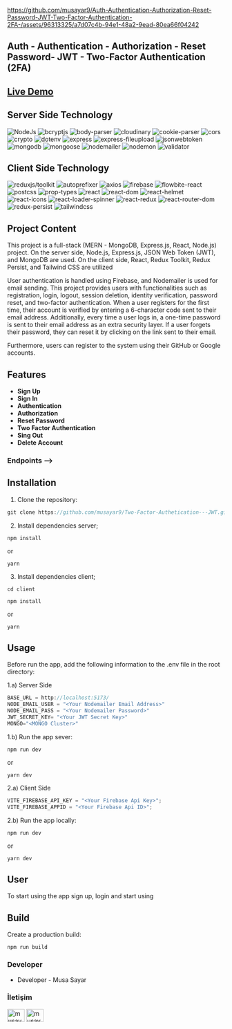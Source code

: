 





https://github.com/musayar9/Auth-Authentication-Authorization-Reset-Password-JWT-Two-Factor-Authentication-2FA-/assets/96313325/a7d07c4b-94e1-48a2-9ead-80ea66f04242


## Auth - Authentication - Authorization - Reset Password- JWT - Two-Factor Authentication (2FA)

## [Live Demo](https://two-factor-authetication-jwt.onrender.com/)

## Server Side Technology

![NodeJs](https://img.shields.io/badge/Nodejs-20.9.0-yellowgreen)
![bcryptjs](https://img.shields.io/badge/bcryptjs-2.4.3-green)
![body-parser](https://img.shields.io/badge/body--parser-1.20.2-yellow)
![cloudinary](https://img.shields.io/badge/cloudinary-2.0.3-blue)
![cookie-parser](https://img.shields.io/badge/cookie--parser-1.4.6-red)
![cors](https://img.shields.io/badge/cors-2.8.5-orange)
![crypto](https://img.shields.io/badge/crypto-1.0.1-purple)
![dotenv](https://img.shields.io/badge/dotenv-16.4.5-brightgreen)
![express](https://img.shields.io/badge/express-4.18.2-lightblue)
![express-fileupload](https://img.shields.io/badge/express--fileupload-1.4.3-lightgrey)
![jsonwebtoken](https://img.shields.io/badge/jsonwebtoken-9.0.2-darkblue)
![mongodb](https://img.shields.io/badge/mongodb-6.3.0-darkgreen)
![mongoose](https://img.shields.io/badge/mongoose-8.2.0-darkred)
![nodemailer](https://img.shields.io/badge/nodemailer-6.9.10-pink)
![nodemon](https://img.shields.io/badge/nodemon-3.1.0-gold)
![validator](https://img.shields.io/badge/validator-13.11.0-silver)

## Client Side Technology

![reduxjs/toolkit](https://img.shields.io/badge/reduxjs/toolkit-2.2.1-green)
![autoprefixer](https://img.shields.io/badge/autoprefixer-10.4.17-yellow)
![axios](https://img.shields.io/badge/axios-1.6.7-blue)
![firebase](https://img.shields.io/badge/firebase-10.8.1-red)
![flowbite-react](https://img.shields.io/badge/flowbite--react-0.7.2-orange)
![postcss](https://img.shields.io/badge/postcss-8.4.35-purple)
![prop-types](https://img.shields.io/badge/prop--types-15.8.1-brightgreen)
![react](https://img.shields.io/badge/react-18.2.0-lightblue)
![react-dom](https://img.shields.io/badge/react--dom-18.2.0-lightgrey)
![react-helmet](https://img.shields.io/badge/react--helmet-6.1.0-darkblue)
![react-icons](https://img.shields.io/badge/react--icons-5.0.1-darkgreen)
![react-loader-spinner](https://img.shields.io/badge/react--loader--spinner-6.1.6-darkred)
![react-redux](https://img.shields.io/badge/react--redux-9.1.0-pink)
![react-router-dom](https://img.shields.io/badge/react--router--dom-6.22.1-gold)
![redux-persist](https://img.shields.io/badge/redux--persist-6.0.0-silver)
![tailwindcss](https://img.shields.io/badge/tailwindcss-3.4.1-lightgreen)

## Project Content

This project is a full-stack (MERN - MongoDB, Express.js, React, Node.js) project. On the server side, Node.js, Express.js, JSON Web Token (JWT), and MongoDB are used. On the client side, React, Redux Toolkit, Redux Persist, and Tailwind CSS are utilized

User authentication is handled using Firebase, and Nodemailer is used for email sending. This project provides users with functionalities such as registration, login, logout, session deletion, identity verification, password reset, and two-factor authentication. When a user registers for the first time, their account is verified by entering a 6-character code sent to their email address. Additionally, every time a user logs in, a one-time password is sent to their email address as an extra security layer. If a user forgets their password, they can reset it by clicking on the link sent to their email.

Furthermore, users can register to the system using their GitHub or Google accounts.

## Features

- **Sign Up**
- **Sign In**
- **Authentication**
- **Authorization**
- **Reset Password**
- **Two Factor Authentication**
- **Sing Out**
- **Delete Account**

### Endpoints -->

## Installation

1. Clone the repository:

```javascript
git clone https://github.com/musayar9/Two-Factor-Authetication---JWT.git
```

2. Install dependencies server;

```
npm install
```

or

```
yarn
```

3. Install dependencies client;

```
cd client
```

```
npm install
```

or

```
yarn
```

## Usage

Before run the app, add the following information to the .env file in the root directory:

1.a) Server Side

```javascript
BASE_URL = http://localhost:5173/
NODE_EMAIL_USER = "<Your Nodemailer Email Address>"
NODE_EMAIL_PASS = "<Your Nodemailer Password>"
JWT_SECRET_KEY= "<Your JWT Secret Key>"
MONGO="<MONGO Cluster>"

```

1.b) Run the app sever:

```
npm run dev
```

or

```
yarn dev
```

2.a) Client Side

```javascript
VITE_FIREBASE_API_KEY = "<Your Firebase Api Key>";
VITE_FIREBASE_APPID = "<Your Firebase Api ID>";
```

2.b) Run the app locally:

```
npm run dev
```

or

```
yarn dev
```

## User

To start using the app sign up, login and start using

## Build

Create a production build:

```
npm run build
```

### Developer

- Developer - Musa Sayar

### İletişim

<p>
<a href="https://www.linkedin.com/in/musasayar/" target="blank"><img align="center" src="https://raw.githubusercontent.com/rahuldkjain/github-profile-readme-generator/master/src/images/icons/Social/linked-in-alt.svg" alt="musayar9" height="30" width="40" /></a>
<a href="https://medium.com/@musasayar67" target="blank"><img align="center" src="https://raw.githubusercontent.com/rahuldkjain/github-profile-readme-generator/master/src/images/icons/Social/medium.svg" alt="musayar9" height="30" width="40" /></a>
</p>

